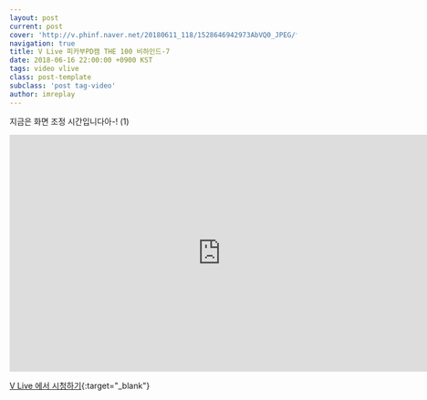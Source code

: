 ```yaml
---
layout: post
current: post
cover: 'http://v.phinf.naver.net/20180611_118/1528646942973AbVQ0_JPEG/f939824f-6cc6-11e8-8975-28b4484d608c_03.jpg'
navigation: true
title: V Live 피카부PD캠 THE 100 비하인드-7
date: 2018-06-16 22:00:00 +0900 KST
tags: video vlive
class: post-template
subclass: 'post tag-video'
author: imreplay
---
```


지금은 화면 조정 시간입니다아-! (1)

<iframe src='https://www.vlive.tv/embed/75108?autoPlay=false' frameborder='no' scrolling='no' marginwidth='0' marginheight='0' WIDTH='740' HEIGHT='416' allowfullscreen></iframe>

[V Live 에서 시청하기](https://www.vlive.tv/video/75108){:target="_blank"}
